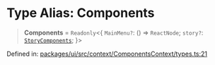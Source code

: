 # Type Alias: Components

> **Components** = `Readonly`\<\{ `MainMenu?`: () => `ReactNode`; `story?`: [`StoryComponents`](StoryComponents.md); \}\>

Defined in: [packages/ui/src/context/ComponentsContext/types.ts:21](https://github.com/laruss/react-text-game/blob/76cea889a7a8b8f7da18a22748a455531ab7ac4b/packages/ui/src/context/ComponentsContext/types.ts#L21)
